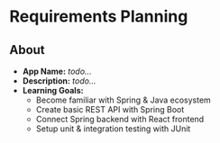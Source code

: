 # Requirements Planning

## About

- **App Name:** _todo..._
- **Description:** _todo..._
- **Learning Goals:**
  - Become familiar with Spring & Java ecosystem
  - Create basic REST API with Spring Boot
  - Connect Spring backend with React frontend
  - Setup unit & integration testing with JUnit
  
  
